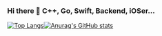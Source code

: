 ### Hi there 👋 C++, Go, Swift, Backend, iOSer...

[![Top Langs](https://github-readme-stats.vercel.app/api/top-langs/?username=mtcoafun&layout=compact&hide_title=true&hide_border=true&icon_color=CE1D2D&text_color=718096&bg_color=00000000)](https://github.com/anuraghazra/github-readme-stats)[![Anurag's GitHub stats](https://github-readme-stats.vercel.app/api?username=mtcoafun&show_icons=true&hide_title=true&hide_border=true&icon_color=CE1D2D&text_color=718096&bg_color=00000000)](https://github.com/anuraghazra/github-readme-stats)
<!--
**mtcoafun/mtcoafun** is a ✨ _special_ ✨ repository because its `README.md` (this file) appears on your GitHub profile.

Here are some ideas to get you started:

- 🔭 I’m currently working on ...
- 🌱 I’m currently learning ...
- 👯 I’m looking to collaborate on ...
- 🤔 I’m looking for help with ...
- 💬 Ask me about ...
- 📫 How to reach me: ...
- 😄 Pronouns: ...
- ⚡ Fun fact: ...
-->
